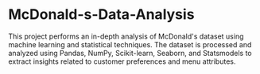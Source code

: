 # McDonald-s-Data-Analysis
This project performs an in-depth analysis of McDonald's dataset using machine learning and statistical techniques. The dataset is processed and analyzed using Pandas, NumPy, Scikit-learn, Seaborn, and Statsmodels to extract insights related to customer preferences and menu attributes.
